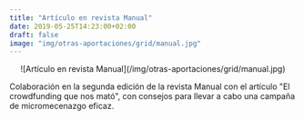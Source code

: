 ```yaml
---
title: "Artículo en revista Manual"
date: 2019-05-25T14:23:00+02:00
draft: false
image: "img/otras-aportaciones/grid/manual.jpg"
---
```


<center>![Artículo en revista Manual](/img/otras-aportaciones/grid/manual.jpg)</center>

Colaboración en la segunda edición de la revista Manual con el
artículo "El crowdfunding que nos mató", con consejos para llevar a
cabo una campaña de micromecenazgo eficaz.
